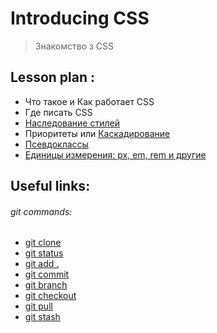 # Introducing CSS
> Знакомство з CSS


## Lesson plan :
+ Что такое и Как работает CSS
+ Где писать CSS
+ [Наследование стилей](https://metanit.com/web/html5/5.9.php)
+ Приоритеты или [Каскадирование](http://htmlbook.ru/samcss/kaskadirovanie)
+ [Псевдоклассы](https://metanit.com/web/html5/5.5.php)
+ [Единицы измерения: px, em, rem и другие](https://learn.javascript.ru/css-units)


## Useful links:

###### git commands:
+ [git clone](https://git-scm.com/docs/git-clone)
+ [git status](https://git-scm.com/docs/git-status)
+ [git add .](https://git-scm.com/docs/git-add)
+ [git commit](https://git-scm.com/docs/git-commit)
+ [git branch](https://git-scm.com/docs/git-branch)
+ [git checkout](https://git-scm.com/docs/git-checkout)
+ [git pull](https://git-scm.com/docs/git-pull)
+ [git stash](https://git-scm.com/docs/git-stash)


